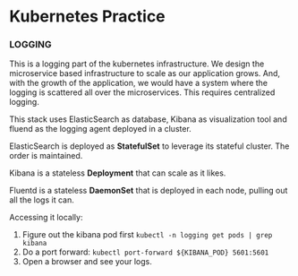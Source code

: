 # Kubernetes Practice 


### LOGGING 
This is a logging part of the kubernetes infrastructure. We design the microservice based infrastructure 
to scale as our application grows. And, with the growth of the application, we would have a system where 
the logging is scattered all over the microservices. This requires centralized logging. 

This stack uses ElasticSearch as database, Kibana as visualization tool and fluend as the logging agent 
deployed in a cluster. 

ElasticSearch is deployed as **StatefulSet** to leverage its stateful cluster. The order is maintained. 

Kibana is a stateless **Deployment** that can scale as it likes. 

Fluentd is a stateless **DaemonSet** that is deployed in each node, pulling out all the logs it can.

Accessing it locally:

1. Figure out the kibana pod first   `kubectl -n logging get pods | grep kibana`
2. Do a port forward: `kubectl port-forward ${KIBANA_POD} 5601:5601` 
3. Open a browser and see your logs.




